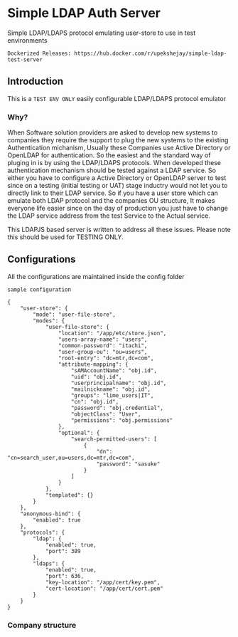 # Simple LDAP Auth Server

Simple LDAP/LDAPS protocol emulating user-store to use in test environments

```
Dockerized Releases: https://hub.docker.com/r/upekshejay/simple-ldap-test-server
```

## Introduction

This is a `TEST ENV ONLY` easily configurable LDAP/LDAPS protocol emulator

### Why?
When Software solution providers are asked to develop new systems to companies they require the support to plug the new systems to the existing Authentication michanism, Usually these Companies use Active Directory or OpenLDAP for authentication. So the easiest and the standard way of pluging in is by using the LDAP/LDAPS protocols.
When developed these authentication mechanism should be tested against a LDAP service. So either you have to configure a Active Directory or OpenLDAP server to test since on a testing (initial testing or UAT) stage inductry would not let you to directly link to their LDAP service.
So if you have a user store which can emulate both LDAP protocol and the companies OU structure, It makes everyone life easier since on the day of production you just have to change the LDAP service address from the test Service to the Actual service.

This LDAPJS based server is written to address all these issues. Please note this should be used for TESTING ONLY.

## Configurations

All the configurations are maintained inside the config folder


``sample configuration``
```
{
    "user-store": {
        "mode": "user-file-store",
        "modes": {
            "user-file-store": {
                "location": "/app/etc/store.json",
                "users-array-name": "users",
                "common-password": "itachi",
                "user-group-ou": "ou=users",
                "root-entry": "dc=mtr,dc=com",
                "attribute-mapping": {
                    "sAMAccountName": "obj.id",
                    "uid": "obj.id",
                    "userprincipalname": "obj.id",
                    "mailnickname": "obj.id",
                    "groups": "lime_users|IT",
                    "cn": "obj.id",
                    "password": "obj.credential",
                    "objectClass": "User",
                    "permissions": "obj.permissions"
                },
                "optional": {
                    "search-permitted-users": [
                        {
                            "dn": "cn=search_user,ou=users,dc=mtr,dc=com",
                            "password": "sasuke"
                        }
                    ]
                }
            },
            "templated": {}
        }
    },
    "anonymous-bind": {
        "enabled": true
    },
    "protocols": {
        "ldap": {
            "enabled": true,
            "port": 389
        },
        "ldaps": {
            "enabled": true,
            "port": 636,
            "key-location": "/app/cert/key.pem",
            "cert-location": "/app/cert/cert.pem"
        }
    }
}

```
### Company structure

